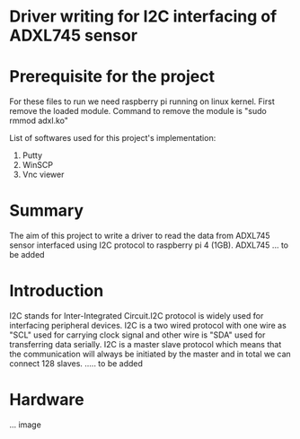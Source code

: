 # Driver writing for I2C interfacing of ADXL745 sensor

# Prerequisite for the project
  For these files to run we need raspberry pi running on linux kernel. First remove the loaded module. 
  Command to remove the module is "sudo rmmod adxl.ko" 
  
  List of softwares used for this project's implementation:
  1. Putty
  2. WinSCP
  3. Vnc viewer
 
# Summary
  The aim of this project to write a driver to read the data from ADXL745 sensor interfaced using I2C protocol to raspberry pi 4 (1GB). ADXL745 ... to be added
  
# Introduction  
  I2C stands for Inter-Integrated Circuit.I2C protocol is widely used for interfacing peripheral devices. I2C is a two wired protocol with one wire as "SCL" used for carrying       clock signal and other wire is "SDA" used for transferring data serially. I2C is a master slave protocol which means that the communication will always be initiated by the         master and in total we can connect 128 slaves.
  ..... to be added
  
  
# Hardware
  
   ... image
   
   
  
  
